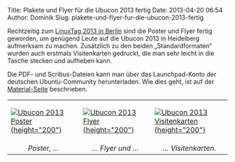 Title: Plakete und Flyer für die Ubucon 2013 fertig
Date: 2013-04-20 06:54
Author: Dominik
Slug: plakete-und-flyer-fur-die-ubucon-2013-fertig

Rechtzeitig zum [LinuxTag 2013 in Berlin](http://www.linuxtag.org/2013/)
sind die Poster und Flyer fertig geworden, um genügend Leute auf die
Ubucon 2013 in Heidelberg aufmerksam zu machen. Zusätzlich zu den beiden
„Standardformaten“ wurden auch erstmals Visitenkarten gedruckt, die man
sehr leicht in die Tasche stecken und aufheben kann.


Die PDF- und Scribus-Dateien kann man über das Launchpad-Konto der
deutschen Ubuntu-Community herunterladen. Wie dies geht, ist auf der
[Material-Seite](/2013/Material) beschrieben.


<table cellpadding="3">


<tr>


<td>

[![Ubucon 2013
Poster](http://ubucon.de/sites/ubucon.de/files/ubucon2013_poster.jpg){height="200"}](http://ubucon.de/sites/ubucon.de/files/ubucon2013_poster.jpg)


</td>


<td>

[![Ubucon 2013
Flyer](http://ubucon.de/sites/ubucon.de/files/ubucon2013_flyer.jpg){height="200"}](http://ubucon.de/sites/ubucon.de/files/ubucon2013_flyer.jpg)


</td>


<td>

[![Ubucon 2013
Visitenkarten](http://ubucon.de/sites/ubucon.de/files/ubucon2013_visitenkarten.jpg){height="200"}](http://ubucon.de/sites/ubucon.de/files/ubucon2013_visitenkarten.jpg)


</td>


</tr>


<tr>


<td style="font-style: italic; text-align:center;">
Poster, …

</td>


<td style="font-style: italic; text-align:center;">
… Flyer und …

</td>


<td style="font-style: italic; text-align:center;">
… Visitenkarten.

</td>


</tr>


</table>


